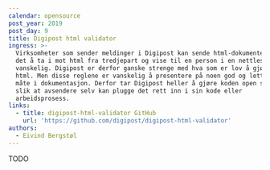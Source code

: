 ```yaml
---
calendar: opensource
post_year: 2019
post_day: 9
title: Digipost html validator
ingress: >-
  Virksomheter som sender meldinger i Digipost kan sende html-dokumenter. Men
  det å ta i mot html fra tredjepart og vise til en person i en nettleser er
  vanskelig. Digipost er derfor ganske strenge med hva som er lov å gjøre i
  html. Men disse reglene er vanskelig å presentere på noen god og lettfattelig
  måte i dokumentasjon. Derfor tar Digipost heller å gjøre koden open source
  slik at avsendere selv kan plugge det rett inn i sin kode eller
  arbeidsprosess.
links:
  - title: digipost-html-validator GitHub
    url: 'https://github.com/digipost/digipost-html-validator'
authors:
  - Eivind Bergstøl
---
```

TODO
